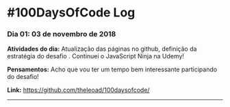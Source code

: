 # #100DaysOfCode Log

### Dia 01: 03 de novembro de 2018

**Atividades do dia:** Atualização das páginas no github, definição da estratégia do desafio . Continuei o JavaScript Ninja na Udemy!

**Pensamentos:** Acho que vou ter um tempo bem interessante participando do desafio! 

**Link:** https://github.com/theleoad/100daysofcode/

---

